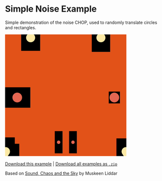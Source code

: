 # Simple Noise Example

Simple demonstration of the noise CHOP, used to randomly translate circles and rectangles.

![Black tiles with beige and red circles are shown jumping around an orange background](noise-simple.gif)

[Download this example](https://github.com/XRRCA/CreativeCoding/raw/main/touchdesigner/noise-simple/noise-simple.toe) | [Download all examples as `.zip`](https://github.com/XRRCA/CreativeCoding/archive/refs/heads/main.zip)

Based on [Sound, Chaos and the Sky](https://www.londondesignfestival.com/activities/sound-chaos-and-the-sky) by Muskeen Liddar
